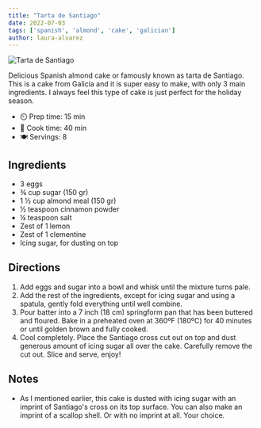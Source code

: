 ```yaml
---
title: "Tarta de Santiago"
date: 2022-07-03
tags: ['spanish', 'almond', 'cake', 'galician']
author: laura-alvarez
---
```


![Tarta de Santiago](/pix/tarta-de-santiago.webp)

Delicious Spanish almond cake or famously known as tarta de Santiago. This is a cake from Galicia and it is super easy to make, with only 3 main ingredients. I always feel this type of cake is just perfect for the holiday season.

- ⏲️ Prep time: 15 min
- 🍳 Cook time: 40 min
- 🍽️ Servings: 8

## Ingredients

* 3 eggs
* ¾ cup sugar (150 gr)
* 1 ½ cup almond meal (150 gr)
* ½ teaspoon cinnamon powder
* ¼ teaspoon salt
* Zest of 1 lemon
* Zest of 1 clementine
* Icing sugar, for dusting on top

## Directions

1. Add eggs and sugar into a bowl and whisk until the mixture turns pale.
2. Add the rest of the ingredients, except for icing sugar and using a spatula, gently fold everything until well combine.
3. Pour batter into a 7 inch (18 cm) springform pan that has been buttered and floured. Bake in a preheated oven at 360ºF (180ºC) for 40 minutes or until golden brown and fully cooked.
4. Cool completely. Place the Santiago cross cut out on top and dust generous amount of icing sugar all over the cake. Carefully remove the cut out. Slice and serve, enjoy!

## Notes

* As I mentioned earlier, this cake is dusted with icing sugar with an imprint of Santiago's cross on its top surface. You can also make an imprint of a scallop shell. Or with no imprint at all. Your choice.